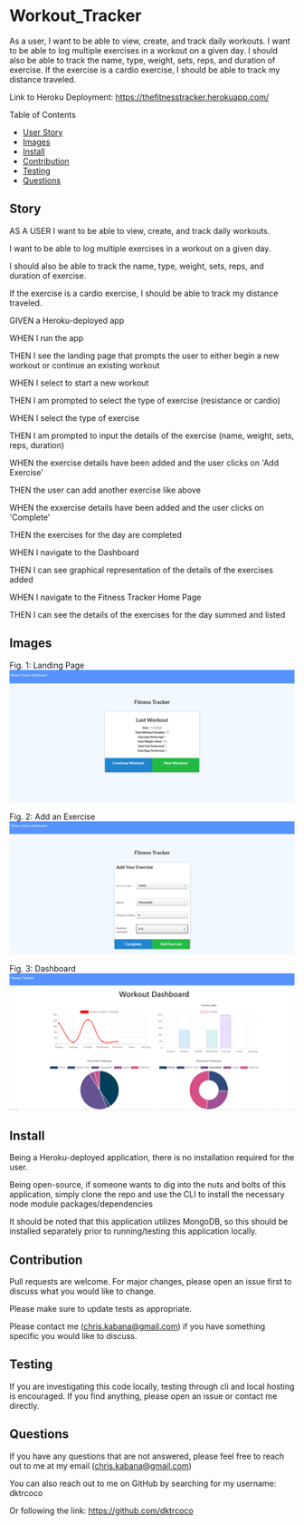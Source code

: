 # Workout_Tracker
As a user, I want to be able to view, create, and track daily workouts. I want to be able to log multiple exercises in a workout on a given day. I should also be able to track the name, type, weight, sets, reps, and duration of exercise. If the exercise is a cardio exercise, I should be able to track my distance traveled.

Link to Heroku Deployment: https://thefitnesstracker.herokuapp.com/

Table of Contents
* [User Story](#story)
* [Images](#images)
* [Install](#install)
* [Contribution](#contribution)
* [Testing](#testing)
* [Questions](#questions)

## Story

AS A USER I want to be able to view, create, and track daily workouts.

I want to be able to log multiple exercises in a workout on a given day.

I should also be able to track the name, type, weight, sets, reps, and duration of exercise.

If the exercise is a cardio exercise, I should be able to track my distance traveled.

GIVEN a Heroku-deployed app

WHEN I run the app

THEN I see the landing page that prompts the user to either begin a new workout or continue an existing workout

WHEN I select to start a new workout

THEN I am prompted to select the type of exercise (resistance or cardio)

WHEN I select the type of exercise

THEN I am prompted to input the details of the exercise (name, weight, sets, reps, duration)

WHEN the exercise details have been added and the user clicks on 'Add Exercise'

THEN the user can add another exercise like above

WHEN the exxercise details have been added and the user clicks on 'Complete'

THEN the exercises for the day are completed

WHEN I navigate to the Dashboard

THEN I can see graphical representation of the details of the exercises added

WHEN I navigate to the Fitness Tracker Home Page

THEN I can see the details of the exercises for the day summed and listed

## Images

Fig. 1: Landing Page
![Landing Page](./public/assets/img/homepage.PNG)

Fig. 2: Add an Exercise
![Add Exercise](./public/assets/img/add_exercise.PNG)

Fig. 3: Dashboard
![Dashboard](./public/assets/img/dashboard.PNG)

## Install

Being a Heroku-deployed application, there is no installation required for the user.

Being open-source, if someone wants to dig into the nuts and bolts of this application, simply clone the repo and use the CLI to install the necessary node module packages/dependencies

It should be noted that this application utilizes MongoDB, so this should be installed separately prior to running/testing this application locally.

## Contribution

Pull requests are welcome. For major changes, please open an issue first to discuss what you would like to change.

Please make sure to update tests as appropriate.

Please contact me (chris.kabana@gmail.com) if you have something specific you would like to discuss.

## Testing

If you are investigating this code locally, testing through cli and local hosting is encouraged. If you find anything, please open an issue or contact me directly.

## Questions

If you have any questions that are not answered, please feel free to reach out to me at my email (chris.kabana@gmail.com)

You can also reach out to me on GitHub by searching for my username: dktrcoco

Or following the link: https://github.com/dktrcoco